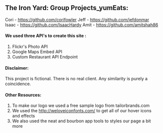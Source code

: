 
## The Iron Yard: Group Projects_yumEats:

Cori - https://github.com/corifowler
Jeff - https://github.com/jefdonmar
Isaac - https://github.com/IsaacHardy
Amit - https://github.com/amitshah86

#### We used three API's to create this site :

1.	Flickr's Photo API
2.	Google Maps Embed API
3.	Custom Restaurant API Endpoint

#### Disclaimer:

This project is fictional. There is no real client. Any similarity is purely a coincidence. 

#### Other Resources:

1. To make our logo we used a free sample logo from tailorbrands.com 
2. We used the http://weloveiconfonts.com/ to get all of our hover icons and effects
3. We also used the neat and bourbon app tools to styles our page a bit more 
